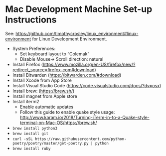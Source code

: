 # Mac Development Machine Set-up Instructions

See: https://github.com/timothycrosley/linux_environment#linux-environment for Linux Development Environment.

- System Preferences:
    - Set keyboard layout to “Colemak”
    - Disable Mouse-> Scroll direction: natural
- Install Firefox (https://www.mozilla.org/en-US/firefox/new/?redirect_source=firefox-com#download)
- Install Bitwarden (https://bitwarden.com/#download)
- Install Xcode from App Store
- Install Visual Studio Code (https://code.visualstudio.com/docs/?dv=osx)
- Install brew: (https://brew.sh/)
- Install magnet from Apple store
- Install iterm2
    - Enable automatic updates
    - Follow this guide to enable quake style usage: http://www.karam.io/2018/Turning-iTerm-in-to-a-Quake-style-terminal-on-Mac-OS/https://brew.sh/
- `brew install python3`
- `brew install git`
- `curl -sSL https://raw.githubusercontent.com/python-poetry/poetry/master/get-poetry.py | python`
- `brew install ruby`
